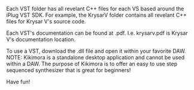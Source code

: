 Each VST folder has all revelant C++ files for each VS based around the iPlug VST SDK.
For example, the KrysarV folder contains all revelant C++ files for Krysar V's source code.

Each VST's documentation can be found at <vstname>.pdf. I.e. krysarv.pdf is Krysar V's documentation location.

To use a VST, download the .dll file and open it within your favorite DAW.
NOTE: Kikimora is a standalone desktop application and cannot be used within a DAW. The purpose of Kikimora is to offer an easy to use step sequenced synthesizer that is great for beginners!

Have fun!

